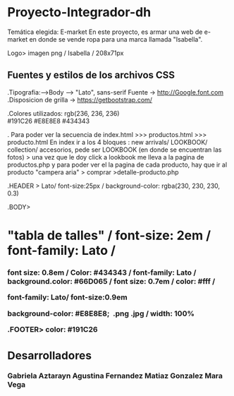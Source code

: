 Proyecto-Integrador-dh
======================

Temática elegida: E-market
En este proyecto, es armar una web de e-market en donde se vende ropa para una marca llamada "Isabella". 

Logo> imagen png / Isabella / 208x71px

Fuentes y estilos de los archivos CSS
-------------------------------------
.Tipografia:-->Body --> "Lato", sans-serif Fuente -> http://Google.font.com
.Disposicion de grilla -> https://getbootstrap.com/

.Colores utilizados:
  rgb(236, 236, 236)  
  #191C26
  #E8E8E8
  #434343

. Para poder ver la secuencia de index.html >>> productos.html >>> producto.html
En index ir a los 4 bloques : new arrivals/ LOOKBOOK/ collection/ accesorios, pede ser LOOKBOOK (en donde se encuentran las fotos) > una vez que le doy click a lookbook me lleva a la pagina de productos.php y para poder ver el la pagina de cada producto, hay que ir al producto "campera aria" > comprar >detalle-producto.php

.HEADER >
Lato/ font-size:25px / background-color: rgba(230, 230, 230, 0.3)

.BODY>
<h1> "tabla de talles" / font-size: 2em / font-family: Lato /
<h3> font size: 0.8em / Color: #434343 / font-family: Lato / 
<Btn (comprar)> background.color: #66D065 / font size: 0.7em / color: #fff /
<p> font-family: Lato/ font-size:0.9em
<form> background-color:  #E8E8E8;
<img> .png .jpg / width: 100%

.FOOTER>
<a> color: #191C26

Desarrolladores
---------------

  Gabriela Aztarayn
  Agustina Fernandez
  Matiaz Gonzalez
  Mara Vega
